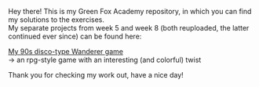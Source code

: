 Hey there! This is my Green Fox Academy repository, in which you can find my solutions to the exercises.<br/>
My separate projects from week 5 and week 8 (both reuploaded, the latter continued ever since) can be found here:<br/>

[My 90s disco-type Wanderer game](https://github.com/rdgrv/wanderer-java)<br/>
-> an rpg-style game with an interesting (and colorful) twist

Thank you for checking my work out, have a nice day!

